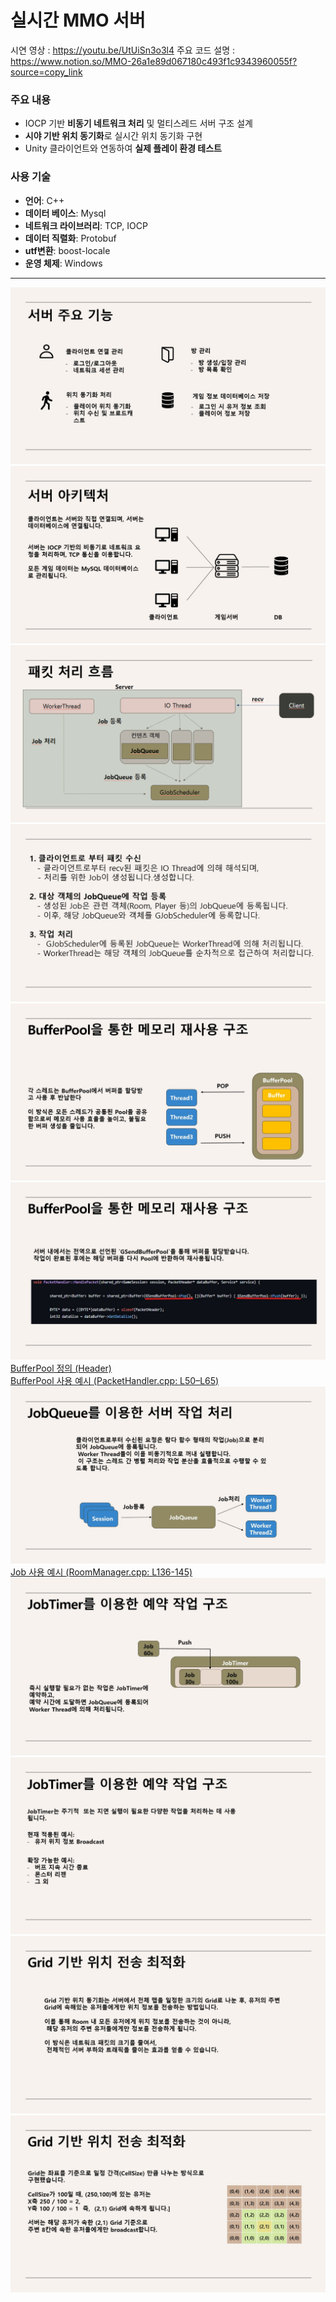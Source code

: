 # 실시간 MMO 서버

시연 영상 : https://youtu.be/UtUiSn3o3l4
주요 코드 설명 : https://www.notion.so/MMO-26a1e89d067180c493f1c9343960055f?source=copy_link

### 주요 내용
- IOCP 기반 **비동기 네트워크 처리** 및 멀티스레드 서버 구조 설계
- **시야 기반 위치 동기화**로 실시간 위치 동기화 구현
- Unity 클라이언트와 연동하여 **실제 플레이 환경 테스트**

### 사용 기술
- **언어**: C++
- **데이터 베이스**: Mysql
- **네트워크 라이브러리**: TCP, IOCP
- **데이터 직렬화**: Protobuf
- **utf변환**: boost-locale
- **운영 체제**: Windows

---

![서버 주요 기능](./images/Slide4.jpg)
![서버 아키텍쳐](./images/Slide5.jpg)
![패킷 처리 흐름](./images/패킷처리흐름.png)
![패킷 처리 흐름 설명](./images/Slide7.jpg)
![BufferPool1](./images/Slide8.jpg)
![BufferPool2](./images/Slide9.jpg)
[BufferPool 정의 (Header)](https://github.com/mitjdsusja/IocpServer/blob/main/ServerLib/BufferPool.h)<br>
[BufferPool 사용 예시 (PacketHandler.cpp: L50–L65)](https://github.com/mitjdsusja/IocpServer/blob/main/IocpServer/PacketHandler.cpp#L50-L65)
![JobQueue1](./images/Slide10.jpg)
[Job 사용 예시 (RoomManager.cpp: L136-145)](https://github.com/mitjdsusja/IocpServer/blob/main/IocpServer/RoomManager.cpp#L136-145)
![JobTimer1](./images/Slide12.jpg)
![JobTimer2](./images/Slide13.jpg)
![Grid 기반 위치 동기화1](./images/Slide15.jpg)
![Grid 기반 위치 동기화2](./images/Slide16.jpg)

